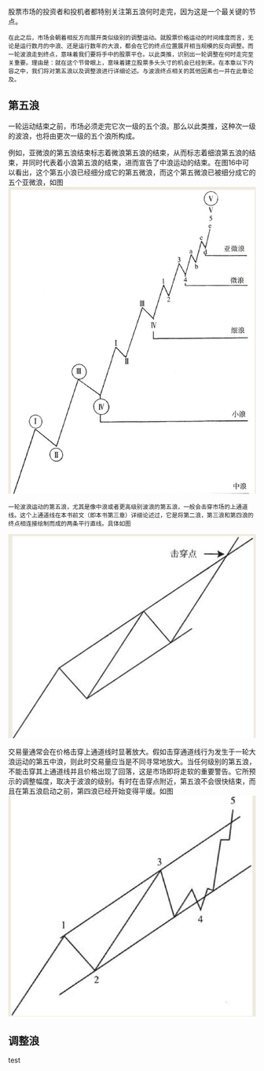 股票市场的投资者和投机者都特别关注第五浪何时走完，因为这是一个最关键的节点。
```
在此之后，市场会朝着相反方向展开类似级别的调整运动。就股票价格运动的时间维度而言，无论是运行数月的中浪、还是运行数年的大浪，都会在它的终点位置展开相当规模的反向调整。而一轮波浪走到终点，意味着我们要将手中的股票平仓。以此类推，识别出一轮调整在何时走完至关重要。理由是：就在这个节骨眼上，意味着建立股票多头头寸的机会已经到来。在本章以下内容之中，我们将对第五浪以及调整浪进行详细论述。与波浪终点相关的其他因素也一并在此章论及。
```
## 第五浪
一轮运动结束之前，市场必须走完它次一级的五个浪。那么以此类推，这种次一级的波浪，也将由更次一级的五个浪所构成。

例如，亚微浪的第五浪结束标志着微浪第五浪的结束，从而标志着细浪第五浪的结束，并同时代表着小浪第五浪的结束，进而宣告了中浪运动的结束。在图16中可以看出，这个第五小浪已经细分成它的第五微浪，而这个第五微浪已被细分成它的五个亚微浪，如图
![](./img/17.jpg)

```
一轮波浪运动的第五浪，尤其是像中浪或者更高级别波浪的第五浪，一般会击穿市场的上通道线。这个上通道线在本书前文（即本书第三章）详细论述过，它是将第二浪，第三浪和第四浪的终点相连接绘制而成的两条平行直线。具体如图
```
![](./img/18.jpg)

交易量通常会在价格击穿上通道线时显著放大。假如击穿通道线行为发生于一轮大浪运动的第五中浪，则此时交易量应当是不同寻常地放大。当任何级别的第五浪，不能击穿其上通道线并且价格出现了回落，这是市场即将走软的重要警告。它所预示的调整幅度，取决于波浪的级别。有时在击穿点附近，第五浪不会很快结束，而且在第五浪启动之前，第四浪已经开始变得平缓。如图
![](./img/19.jpg)

## 调整浪
test
